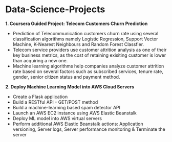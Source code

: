 # Data-Science-Projects
**1. Coursera Guided Project: Telecom Customers Churn Prediction**
- Prediction of Telecommunication customers churn rate using several classification algorithms namely Logistic Regression, Support Vector Machine, K-Nearest Neighbours and Random Forest Classfier.
- Telecom service providers use customer attrition analysis as one of their key business metrics, as the cost of retaining exisiting customer is lower than acquiring a new one.
- Machine learning algorithms help companies analyze customer attrition rate based on several factors such as subscribed services, tenure rate, gender, senior citizen status and payment method.

**2. Deploy Machine Learning Model into AWS Cloud Servers**
- Create a Flask application
- Build a RESTful API - GET/POST method
- Build a machine-learning based spam detector API
- Launch an AWS EC2 instance using AWS Elastic Beanstalk
- Deploy ML model into AWS virtual servers
- Perform additional AWS Elastic Beanstalk actions: Application versioning, Server logs, Server performance monitoring & Terminate the server
